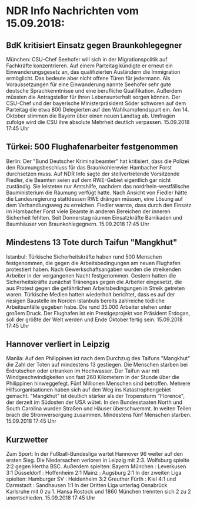 # NDR Info Nachrichten vom 15.09.2018:


## BdK kritisiert Einsatz gegen Braunkohlegegner
München: CSU-Chef Seehofer will sich in der Migrationspolitik auf Fachkräfte konzentrieren. Auf einem Parteitag kündigte er erneut ein Einwanderungsgesetz an, das qualifizierten Ausländern die Immigration ermöglicht. Das bedeute aber nicht offene Türen für jedermann. Als Voraussetzungen für eine Einwanderung nannte Seehofer sehr gute deutsche Sprachkenntnisse und eine berufliche Qualifikation. Außerdem müssten die Antragsteller für ihren Lebensunterhalt sorgen können. Der CSU-Chef und der bayerische Ministerpräsident Söder schworen auf dem Parteitag die etwa 800 Delegierten auf den Wahlkampfendspurt ein. Am 14. Oktober stimmen die Bayern über einen neuen Landtag ab. Umfragen zufolge wird die CSU ihre absolute Mehrheit deutlich verpassen. 15.09.2018 17:45 Uhr 

## Türkei: 500 Flughafenarbeiter festgenommen
Berlin: Der "Bund Deutscher Kriminalbeamter" hat kritisiert, dass die Polizei den Räumungsbeschluss für das Braunkohlerevier Hambacher Forst durchsetzen muss. Auf NDR Info sagte der stellvertretende Vorsitzende Fiedler, die Beamten seien auf dem RWE-Gebiet eigentlich gar nicht zuständig. Sie leisteten nur Amtshilfe, nachdem das nordrhein-westfälische Bauministerium die Räumung verfügt hatte. Nach Ansicht von Fiedler hätte die Landesregierung stattdessen RWE drängen müssen, eine Lösung auf dem Verhandlungsweg zu erreichen. Fiedler warnte, dass durch den Einsatz im Hambacher Forst viele Beamte in anderen Bereichen der inneren Sicherheit fehlten. Seit Donnerstag räumen Einsatzkräfte Barrikaden und Baumhäuser von Braunkohlegegnern. 15.09.2018 17:45 Uhr 

## Mindestens 13 Tote durch Taifun "Mangkhut"
Istanbul: 			Türkische Sicherheitskräfte haben rund 500 Menschen festgenommen, die gegen die Arbeitsbedingungen am neuen Flughafen protestiert haben. Nach Gewerkschaftsangaben wurden die streikenden Arbeiter in der vergangenen Nacht festgenommen. Gestern hatten die Sicherheitskräfte zunächst Tränengas gegen die Arbeiter eingesetzt, die aus Protest gegen die gefährlichen Arbeitsbedingungen in Streik getreten waren. Türkische Medien hatten wiederholt berichtet, dass es auf der riesigen Baustelle im Norden Istanbuls bereits zahlreiche tödliche Arbeitsunfälle gegeben habe. Die rund 35.000 Arbeiter stehen unter großem Druck. Der Flughafen ist ein Prestigeprojekt von Präsident Erdogan, soll der größte der Welt werden und Ende Oktober fertig sein. 15.09.2018 17:45 Uhr 

## Hannover verliert in Leipzig
Manila: Auf den Philippinen ist nach dem Durchzug des Taifuns "Mangkhut" die Zahl der Toten auf mindestens 13 gestiegen. Die Menschen starben bei Erdrutschen oder ertranken im Hochwasser. Der Taifun war mit Windgeschwindigkeiten von fast 260 Kilometern in der Stunde über die Philippinen hinweggefegt. Fünf Millionen Menschen sind betroffen. Mehrere Hilfsorganisationen haben sich auf den Weg ins Katastrophengebiet gemacht. "Mangkhut" ist deutlich stärker als der Tropensturm "Florence", der derzeit im Südosten der USA wütet. In den Bundesstaaten North und South Carolina wurden Straßen und Häuser überschwemmt. In weiten Teilen brach die Stromversorgung zusammen. Mindestens fünf Menschen starben. 15.09.2018 17:45 Uhr 

## Kurzwetter
Zum Sport: In der Fußball-Bundesliga wartet Hannover 96 weiter auf den ersten Sieg. Die Niedersachen verloren in Leipzig mit 2:3. Wolfsburg spielte 2:2 gegen Hertha BSC. Außerdem spielten: Bayern München : Leverkusen		3:1
Düsseldorf : Hoffenheim			2:1 Mainz : Augsburg				2:1 In der zweiten Liga spielten:
Hamburger SV : Heidenheim		3:2 Greuther Fürth : Kiel				4:1
und
Darmstadt : Sandhausen			1:1 In der Dritten Liga unterlag Osnabrück Karlsruhe mit 0 zu 1. Hansa Rostock und 1860 München trennten sich 2 zu 2 unentschieden. 15.09.2018 17:45 Uhr 
